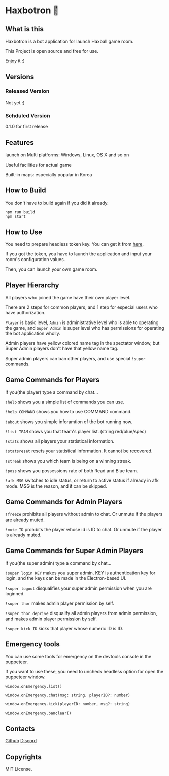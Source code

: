 # Haxbotron 🤖

## What is this
Haxbotron is a bot application for launch Haxball game room.

This Project is open source and free for use.

Enjoy it :)

## Versions
### Released Version
Not yet :)

### Schduled Version
0.1.0 for first release

## Features
launch on Multi platforms: Windows, Linux, OS X and so on

Useful facilities for actual game

Built-in maps: especially popular in Korea


## How to Build
You don't have to build again if you did it already.

```
npm run build
npm start
```

## How to Use
You need to prepare headless token key. You can get it from [here](https://www.haxball.com/headlesstoken).

If you got the token, you have to launch the application and input your room's configuration values.

Then, you can launch your own game room.

## Player Hierarchy

All players who joined the game have their own player level.

There are 2 steps for common players, and 1 step for especial users who have authorization.

`Player` is basic level, `Admin` is administrative level who is able to operating the game, and `Super Admin` is super level who has permissions for operating the bot application wholly.

Admin players have yellow colored name tag in the spectator window, but Super Admin players don't have that yellow name tag.

Super admin players can ban other players, and use special `!super` commands.

## Game Commands for Players
If you(the player) type a command by chat...

`!help` shows you a simple list of commands you can use.

`!help COMMAND` shows you how to use COMMAND command.

`!about` shows you simple inforamtion of the bot running now.

`!list TEAM` shows you that team's player list. (string red/blue/spec)

`!stats` shows all players your statistical information.

`!statsreset` resets your statistical information. It cannot be recovered.

`!streak` shows you which team is being on a winning streak.

`!poss` shows you possessions rate of both Read and Blue team.

`!afk MSG` switches to idle status, or return to active status if already in afk mode. MSG is the reason, and it can be skipped.

## Game Commands for Admin Players
`!freeze` prohibits all players without admin to chat. Or unmute if the players are already muted.

`!mute ID` prohibits the player whose id is ID to chat. Or unmute if the player is already muted. 

## Game Commands for Super Admin Players

If you(the super admin) type a command by chat...

`!super login KEY` makes you super admin. KEY is authentication key for login, and the keys can be made in the Electron-based UI.

`!super logout` disqualifies your super admin permission when you are loginned.

`!super thor` makes admin player permission by self.

`!super thor deprive` disqualify all admin players from admin permission, and makes admin player permission by self.

`!super kick ID` kicks that player whose numeric ID is ID.

## Emergency tools
You can use some tools for emergency on the devtools console in the puppeteer.

If you want to use these, you need to uncheck headless option for open the puppeteer window.

`window.onEmergency.list()`

`window.onEmergency.chat(msg: string, playerID?: number)`

`window.onEmergency.kick(playerID: number, msg?: string)`

`window.onEmergency.banclear()`


## Contacts
[Github](https://github.com/dapucita/haxbotron)
[Discord](https://discord.gg/qfg45B2)

## Copyrights
MIT License.